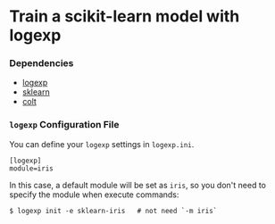 Train a scikit-learn model with logexp
===

### Dependencies

- [logexp](https://github.com/altescy/logexp)
- [sklearn](https://scikit-learn.org/)
- [colt](https://github.com/altescy/colt)


### `logexp` Configuration File

You can define your `logexp` settings in `logexp.ini`.

```
[logexp]
module=iris
```

In this case, a default module will be set as `iris`,
so you don't need to specify the module when execute commands:

```
$ logexp init -e sklearn-iris   # not need `-m iris`
```
